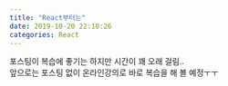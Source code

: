 ```yaml
---
title: "React부터는"
date: 2019-10-20 22:10:26
categories: React
---
```

포스팅이 복습에 좋기는 하지만 시간이 꽤 오래 걸림.. <br>
앞으로는 포스팅 없이 온라인강의로 바로 복습을 해 볼 예정ㅜㅜ
